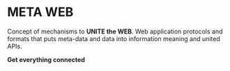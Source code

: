 # **META** WEB

Concept of mechanisms to **UNITE the WEB**. Web application protocols and formats that puts meta-data and data into information meaning and united APIs.

**Get everything connected**